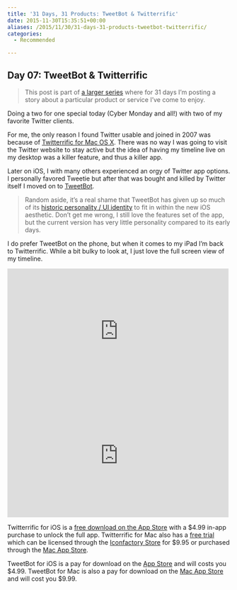 ```yaml
---
title: '31 Days, 31 Products: TweetBot & Twitterrific'
date: 2015-11-30T15:35:51+00:00
aliases: /2015/11/30/31-days-31-products-tweetbot-twitterrific/
categories:
  - Recommended

---
```

## Day 07: TweetBot & Twitterrific

> This post is part of [a larger series][1] where for 31 days I&#8217;m posting a story about a particular product or service I&#8217;ve come to enjoy.

Doing a two for one special today (Cyber Monday and all!) with two of my favorite Twitter clients.

For me, the only reason I found Twitter usable and joined in 2007 was because of [Twitterrific for Mac OS X][2]. There was no way I was going to visit the Twitter website to stay active but the idea of having my timeline live on my desktop was a killer feature, and thus a killer app.

Later on iOS, I with many others experienced an orgy of Twitter app options. I personally favored Tweetie but after that was bought and killed by Twitter itself I moved on to [TweetBot][3].

> Random aside, it&#8217;s a real shame that TweetBot has given up so much of its [historic personality / UI identity][4] to fit in within the new iOS aesthetic. Don&#8217;t get me wrong, I still love the features set of the app, but the current version has very little personality compared to its early days.

I do prefer TweetBot on the phone, but when it comes to my iPad I&#8217;m back to Twitterrific. While a bit bulky to look at, I just love the full screen view of my timeline.

<iframe src="https://player.vimeo.com/video/77626913" width="500" height="281" frameborder="0" webkitallowfullscreen mozallowfullscreen allowfullscreen></iframe>

<iframe src="https://player.vimeo.com/video/117635973" width="500" height="281" frameborder="0" webkitallowfullscreen mozallowfullscreen allowfullscreen></iframe>

Twitterrific for iOS is a [free download on the App Store][5] with a $4.99 in-app purchase to unlock the full app. Twitterrific for Mac also has a [free trial][6] which can be licensed through the [Iconfactory Store][7] for $9.95 or purchased through the [Mac App Store][8].

TweetBot for iOS is a pay for download on the [App Store][9] and will costs you $4.99. TweetBot for Mac is also a pay for download on the [Mac App Store][10] and will cost you $9.99.

 [1]: http://mikezornek.com/2015/11/24/31-days-31-products-launch-post/
 [2]: http://twitterrific.com/mac
 [3]: http://tapbots.com/tweetbot/
 [4]: https://vimeo.com/77600251
 [5]: https://itunes.apple.com/us/app/twitterrific-5-for-twitter/id580311103?mt=8&uo=4&at=10l4G7&ct=TWITTERRIFIC_SITE_IOS
 [6]: http://iconfactory.com/assets/software/twitterrific/Twitterrific-4.5.1.zip
 [7]: https://iconfactory.com/store/order/twitterrific
 [8]: https://itunes.apple.com/us/app/twitterrific-for-twitter/id414957465?mt=12&uo=4&at=10l4G7&ct=TWITTERRIFIC_SITE_MAC
 [9]: https://itunes.apple.com/us/app/tweetbot-4-for-twitter/id1018355599?ls=1&mt=8&at=11l4Hu
 [10]: https://itunes.apple.com/us/app/tweetbot-for-twitter/id557168941?mt=12&at=11l4Hu